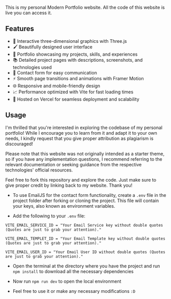 This is my personal Modern Portfolio website. 
All the code of this website is live you can access it.

## Features

- 🌟 Interactive three-dimensional graphics with Three.js
- 🖌️ Beautifully designed user interface
- 💼 Portfolio showcasing my projects, skills, and experiences
- 📚 Detailed project pages with descriptions, screenshots, and technologies used
- 📝 Contact form for easy communication
- ⚡️ Smooth page transitions and animations with Framer Motion
- 🌐 Responsive and mobile-friendly design
- 📈 Performance optimized with Vite for fast loading times
- 🚀 Hosted on Vercel for seamless deployment and scalability

## Usage

I'm thrilled that you're interested in exploring the codebase of my personal
portfolio! While I encourage you to learn from it and adapt it to your own
needs, I kindly request that you give proper attribution as plagiarism is discouraged!

Please note that this website was not originally intended as a starter theme, so if you have any implementation questions, I recommend referring to the relevant documentation or seeking guidance from the respective technologies' official resources.

Feel free to fork this repository and explore the code. Just make sure to give
proper credit by linking back to my website. Thank you!

- To use EmailJS for the contact form functionality, create a `.env` file in the
  project folder after forking or cloning the project. This file will contain
  your keys, also known as environment variables.

- Add the following to your `.env` file:

```
VITE_EMAIL_SERVICE_ID = "Your Email Service key without double quotes (Quotes are just to grab your attention)."

VITE_EMAIL_TEMPLET_ID = "Your Email Template key without double quotes (Quotes are just to grab your attention)."

VITE_EMAIL_USER_ID = "Your Email User ID without double quotes (Quotes are just to grab your attention)."
```

- Open the terminal at the directory where you have the project and run `npm
install` to download all the necessary dependencies

- Now run `npm run dev` to open the local environment

- Feel free to use it or make any necessary modifications `:D`